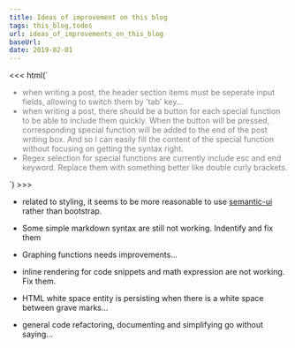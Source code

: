 ```yaml
---
title: Ideas of improvement on this blog
tags: this_blog,todos
url: ideas_of_improvements_on_this_blog
baseUrl: 
date: 2019-02-01
---
```


<<< html(`<ul style="color: gray;">

<li>  when writing a post, the header section items must be seperate input fields, allowing to switch them by 'tab' key... </li>

<li>  when writing a post, there should be a button for each special function to be able to include them quickly. When the button will be pressed, corresponding special function will be added to the end of the post writing box. And so I can easily fill the content of the special function without focusing on getting the syntax right. </li>

<li> Regex selection for special functions are currently include esc and end keyword. Replace them with something better like double curly brackets. </li>


</ul>`) >>>


- related to styling, it seems to be more reasonable to use [semantic-ui](https://semantic-ui.com/) rather than bootstrap.

- Some simple markdown syntax are still not working. Indentify and fix them

- Graphing functions needs improvements...
- inline rendering for code snippets and math expression are not working. Fix them. 
- HTML white space entity is persisting when there is a white space between grave marks...

- general code refactoring, documenting and simplifying go without saying...
